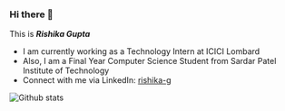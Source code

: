 ### Hi there 👋

This is ***Rishika Gupta***

 - I am currently working as a Technology Intern at ICICI Lombard
 - Also, I am a Final Year Computer Science Student from Sardar Patel Institute of Technology
 - Connect with me via LinkedIn: [rishika-g](https://www.linkedin.com/in/rishika-g/)

 ![Github stats](https://github-readme-stats.vercel.app/api?username=risg99)

<!--
**risg99/risg99** is a ✨ _special_ ✨ repository because its `README.md` (this file) appears on your GitHub profile.

Here are some ideas to get you started:

- 🔭 I’m currently working on ...
- 🌱 I’m currently learning ...
- 👯 I’m looking to collaborate on ...
- 🤔 I’m looking for help with ...
- 💬 Ask me about ...
- 📫 How to reach me: ...
- 😄 Pronouns: ...
- ⚡ Fun fact: ...
-->
